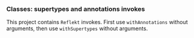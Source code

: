 ### Classes: supertypes and annotations invokes

This project contains `Reflekt` invokes. 
First use `withAnnotations` without arguments,
then use `withSupertypes` without arguments.
